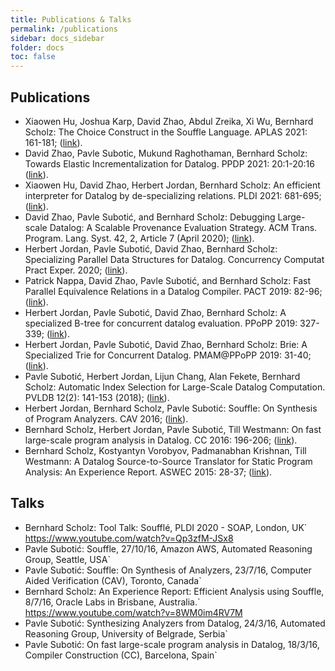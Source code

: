```yaml
---
title: Publications & Talks
permalink: /publications
sidebar: docs_sidebar
folder: docs
toc: false
---
```

## Publications
 * Xiaowen Hu, Joshua Karp, David Zhao, Abdul Zreika, Xi Wu, Bernhard Scholz:
The Choice Construct in the Souffle Language. APLAS 2021: 161-181; ([link](https://link.springer.com/chapter/10.1007/978-3-030-89051-3_10)). 
 * David Zhao, Pavle Subotic, Mukund Raghothaman, Bernhard Scholz:
Towards Elastic Incrementalization for Datalog. PPDP 2021: 20:1-20:16 ([link](https://dl.acm.org/doi/10.1145/3479394.3479415)).
 * Xiaowen Hu, David Zhao, Herbert Jordan, Bernhard Scholz:
An efficient interpreter for Datalog by de-specializing relations. PLDI 2021: 681-695; ([link](https://dl.acm.org/doi/10.1145/3453483.3454070)).
 * David Zhao, Pavle Subotić, and Bernhard Scholz:
Debugging Large-scale Datalog: A Scalable Provenance Evaluation Strategy. ACM Trans. Program. Lang. Syst. 42, 2, Article 7 (April 2020); ([link](/pdf/toplas20.pdf)).
 * Herbert Jordan, Pavle Subotić, David Zhao, Bernhard Scholz:
Specializing Parallel Data Structures for Datalog. Concurrency Computat Pract Exper. 2020; ([link](https://onlinelibrary.wiley.com/doi/abs/10.1002/cpe.5643)).
 * Patrick Nappa, David Zhao, Pavle Subotić, and Bernhard Scholz:
Fast Parallel Equivalence Relations in a Datalog Compiler. PACT 2019: 82-96; ([link](/pdf/pact2019eqrel.pdf)).
 * Herbert Jordan, Pavle Subotić, David Zhao, Bernhard Scholz:
A specialized B-tree for concurrent datalog evaluation. PPoPP 2019: 327-339; ([link](/pdf/ppopp19.pdf)).
 * Herbert Jordan, Pavle Subotić, David Zhao, Bernhard Scholz:
Brie: A Specialized Trie for Concurrent Datalog. PMAM@PPoPP 2019: 31-40; ([link](/pdf/pmam19.pdf)).
 * Pavle Subotić, Herbert Jordan, Lijun Chang, Alan Fekete, Bernhard Scholz: Automatic Index Selection for Large-Scale Datalog Computation. PVLDB 12(2): 141-153 (2018); ([link](http://www.vldb.org/pvldb/vol12/p141-subotic.pdf)).
 * Herbert Jordan, Bernhard Scholz, Pavle Subotić: Souffle: On Synthesis of Program Analyzers. CAV 2016; ([link](/pdf/cav16.pdf)).
 * Bernhard Scholz, Herbert Jordan, Pavle Subotić, Till Westmann: On fast large-scale program analysis in Datalog. CC 2016: 196-206; ([link](/pdf/cc.pdf)).
 * Bernhard Scholz, Kostyantyn Vorobyov, Padmanabhan Krishnan, Till Westmann: A Datalog Source-to-Source Translator for Static Program Analysis: An Experience Report. ASWEC 2015: 28-37; ([link](https://ieeexplore.ieee.org/document/7365791/)).

## Talks
 * Bernhard Scholz: Tool Talk: Soufflé, PLDI 2020 - SOAP, London, UK` https://www.youtube.com/watch?v=Qp3zfM-JSx8
 * Pavle Subotić: Souffle, 27/10/16, Amazon AWS, Automated Reasoning Group, Seattle, USA`
 * Pavle Subotić: Souffle: On Synthesis of Analyzers, 23/7/16, Computer Aided Verification (CAV), Toronto, Canada`
 * Bernhard Scholz: An Experience Report: Efficient Analysis using Souffle, 8/7/16, Oracle Labs in Brisbane, Australia.`
https://www.youtube.com/watch?v=8WM0im4RV7M
 * Pavle Subotić: Synthesizing Analyzers from Datalog, 24/3/16, Automated Reasoning Group, University of Belgrade, Serbia`
 * Pavle Subotić: On fast large-scale program analysis in Datalog, 18/3/16, Compiler Construction (CC), Barcelona, Spain`
